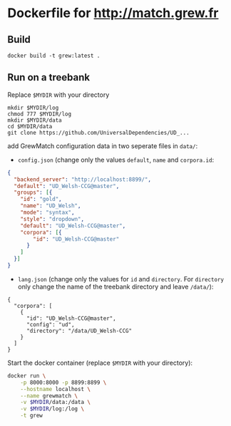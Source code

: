 # Dockerfile for http://match.grew.fr

## Build
```
docker build -t grew:latest .
```

## Run on a treebank

Replace `$MYDIR` with your directory

```
mkdir $MYDIR/log
chmod 777 $MYDIR/log
mkdir $MYDIR/data
cd $MYDIR/data
git clone https://github.com/UniversalDependencies/UD_...
```

add GrewMatch configuration data in two seperate files in `data/`:

* `config.json` (change only the values `default`, `name` and `corpora.id`:
```json
{
  "backend_server": "http://localhost:8899/", 
  "default": "UD_Welsh-CCG@master",
  "groups": [{
    "id": "gold",
    "name": "UD_Welsh",
    "mode": "syntax",
    "style": "dropdown",
    "default": "UD_Welsh-CCG@master",
    "corpora": [{
        "id": "UD_Welsh-CCG@master"
      }
    ]
  }]
}
```

* `lang.json` (change only the values for `id` and `directory`. For `directory` only change the name of the treebank directory and leave `/data/`):
```
{
  "corpora": [
    {
      "id": "UD_Welsh-CCG@master",
      "config": "ud",
      "directory": "/data/UD_Welsh-CCG"
    }
  ]
}
```

Start the docker container (replace `$MYDIR` with your directory):
```bash
docker run \
	-p 8000:8000 -p 8899:8899 \
	--hostname localhost \
	--name grewmatch \
	-v $MYDIR/data:/data \
	-v $MYDIR/log:/log \
	-t grew 
